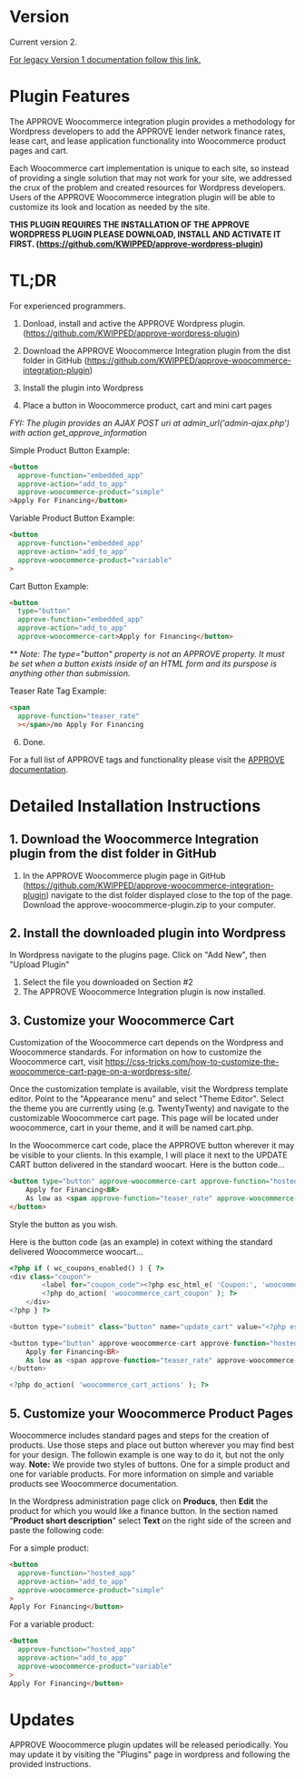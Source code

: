 # Version
Current version 2.

[For legacy Version 1 documentation follow this link.](https://github.com/KWIPPED/approve-woocommerce-integration-plugin/tree/4bb4d9353e3762c79cb37187bafeef3849ce2a09)
# Plugin Features

The APPROVE Woocommerce integration plugin provides a methodology for Wordpress developers to add the APPROVE lender network finance rates, lease cart, and lease application functionality into Woocommerce product pages and cart. 

Each Woocommerce cart implementation is unique to each site, so instead of providing a single solution that may not work for your site, we addressed the crux of the problem and created resources for Wordpress developers. Users of the APPROVE Woocommerce integration plugin will be able to customize its look and location as needed by the site.

__THIS PLUGIN REQUIRES THE INSTALLATION OF THE APPROVE WORDPRESS PLUGIN PLEASE DOWNLOAD, INSTALL AND ACTIVATE IT FIRST. (https://github.com/KWIPPED/approve-wordpress-plugin)__

# TL;DR
For experienced programmers.
1. Donload, install and active the APPROVE Wordpress plugin. (https://github.com/KWIPPED/approve-wordpress-plugin)

2. Download the APPROVE Woocommerce Integration plugin from the dist folder in GitHub (https://github.com/KWIPPED/approve-woocommerce-integration-plugin)

3. Install the plugin into Wordpress

5. Place a button in Woocommerce product, cart and mini cart pages


_FYI: The plugin provides an AJAX POST uri at admin_url('admin-ajax.php') with action get_approve_information_

Simple Product Button Example:
```html
<button 
  approve-function="embedded_app"
  approve-action="add_to_app"
  approve-woocommerce-product="simple"
>Apply For Financing</button>
```
Variable Product Button  Example:
```html
<button 
  approve-function="embedded_app"
  approve-action="add_to_app"
  approve-woocommerce-product="variable"
>
```
Cart Button  Example:
```html
<button
  type="button"
  approve-function="embedded_app"
  approve-action="add_to_app"
  approve-woocommerce-cart>Apply for Financing</button>
```

_** Note: The type="button" property is not an APPROVE property. It must be set when a button exists inside of an HTML form and its purspose is anything other than submission._

Teaser Rate Tag  Example:

```html
<span
  approve-function="teaser_rate"
  ></span>/mo Apply For Financing
```
6. Done.

For a full list of APPROVE tags and functionality please visit the [APPROVE documentation](http://approvedocs.kwipped.com/docs/2.0/approve_web_integration#tags).

# Detailed Installation Instructions

## 1. Download the Woocommerce Integration plugin from the dist folder in GitHub
1. In the APPROVE Woocommerce plugin page in GitHub (https://github.com/KWIPPED/approve-woocommerce-integration-plugin) navigate to the dist folder displayed close to the top of the page. Download the approve-woocommerce-plugin.zip to your computer.

## 2. Install the downloaded plugin into Wordpress
In Wordpress navigate to the plugins page. Click on "Add New", then "Upload Plugin"
1. Select the file you downloaded on Section #2
2. The APPROVE Woocommerce Integration plugin is now installed.

## 3. Customize your Woocommerce Cart
Customization of the Woocommerce cart depends on the Wordpress and Woocommerce standards. For information on how to customize the Woocommerce cart, visit https://css-tricks.com/how-to-customize-the-woocommerce-cart-page-on-a-wordpress-site/.

Once the customization template is available, visit the Wordpress template editor. Point to the "Appearance menu" and select "Theme Editor". Select the theme you are currently using (e.g. TwentyTwenty) and navigate to the customizable Woocommerce cart page. This page will be located under woocommerce, cart in your theme, and it will be named cart.php.

In the Woocommerce cart code, place the APPROVE button wherever it may be visible to your clients. In this example, I will place it next to the UPDATE CART button delivered in the standard woocart.
Here is the button code...
```html
<button type="button" approve-woocommerce-cart approve-function="hosted_app">
	Apply for Financing<BR>
	As low as <span approve-function="teaser_rate" approve-woocommerce-cart></span>/mo
</button>
```
Style the button as you wish.

Here is the button code (as an example) in cotext withing the standard delivered Woocommerce woocart...

```php
<?php if ( wc_coupons_enabled() ) { ?>
<div class="coupon">
		<label for="coupon_code"><?php esc_html_e( 'Coupon:', 'woocommerce' ); ?></label> <input type="text" name="coupon_code" class="input-text" id="coupon_code" value="" placeholder="<?php esc_attr_e( 'Coupon code', 'woocommerce' ); ?>" /> <button type="submit" class="button" name="apply_coupon" value="<?php esc_attr_e( 'Apply coupon', 'woocommerce' ); ?>"><?php esc_attr_e( 'Apply coupon', 'woocommerce' ); ?></button>
		<?php do_action( 'woocommerce_cart_coupon' ); ?>
	</div>
<?php } ?>

<button type="submit" class="button" name="update_cart" value="<?php esc_attr_e( 'Update cart', 'woocommerce' ); ?>"><?php esc_html_e( 'Update cart', 'woocommerce' ); ?></button>

<button type="button" approve-woocommerce-cart approve-function="hosted_app">
	Apply for Financing<BR>
	As low as <span approve-function="teaser_rate" approve-woocommerce-cart></span>/mo
</button>

<?php do_action( 'woocommerce_cart_actions' ); ?>
```

## 5. Customize your Woocommerce Product Pages
Woocommerce includes standard pages and steps for the creation of products. Use those steps and place out button wherever you may find best for your design. The followin example is one way to do it, but not the only way. 
__Note:__ We provide two styles of buttons. One for a simple product and one for variable products. For more information on simple and variable products see Woocommerce documentation.

In the Wordpress administration page click on __Producs__, then __Edit__ the product for which you would like a finance button. In the section named "__Product short description__" select __Text__ on the right side of the screen and paste the following code:

For a simple product:

```html
<button 
  approve-function="hosted_app"
  approve-action="add_to_app"
  approve-woocommerce-product="simple"
>
Apply For Financing</button>

```

For a variable product:

```html
<button 
  approve-function="hosted_app"
  approve-action="add_to_app"
  approve-woocommerce-product="variable"
>
Apply For Financing</button>


```

# Updates

APPROVE Woocommerce plugin updates will be released periodically. You may update it by visiting the "Plugins" page in wordpress and following the provided instructions.
